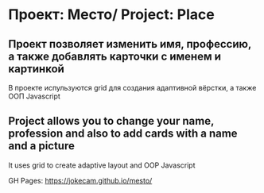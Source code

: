 # Проект: Место/ Project: Place

## Проект позволяет изменить имя, профессию, а также добавлять карточки с именем и картинкой

В проекте испульзуются grid для создания адаптивной вёрстки, а также ООП Javascript

## Project allows you to change your name, profession and also to add cards with a name and a picture

It uses grid to create adaptive layout and OOP Javascript

GH Pages: https://jokecam.github.io/mesto/
